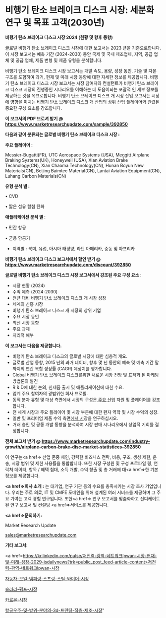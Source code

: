 # 비행기 탄소 브레이크 디스크 시장: 세분화 연구 및 목표 고객(2030년)

<strong>비행기 탄소 브레이크 디스크 시장 2024 (현황 및 향후 동향)</strong>

글로벌 비행기 탄소 브레이크 디스크 시장에 대한 보고서는 2023 년을 기준으로합니다.이 시장 보고서는 예측 기간 (2024-2030) 동안 국제 및 국내 제조업체, 지역, 공급 업체 및 공급 업체, 제품 변형 및 제품 유형을 분석합니다.

비행기 탄소 브레이크 디스크 시장 보고서는 개발 속도, 용량, 성장 동인, 기술 및 자본 구조를 포함하여 과거, 현재 및 미래 시장 동향에 대한 자세한 정보를 제공합니다. 비행기 탄소 브레이크 디스크 시장 보고서는 시장 참여자와 컨설턴트가 비행기 탄소 브레이크 디스크 시장의 진행중인 시나리오를 이해하는 데 도움이되는 포괄적 인 세부 정보를 제공하는 것을 목표로합니다. 비행기 탄소 브레이크 디스크 개 시장 산업 보고서는 시장에 영향을 미치는 비행기 탄소 브레이크 디스크 개 산업의 상위 산업 플레이어와 관련된 중요한 구성 요소를 강조합니다.



<strong>이 보고서의 PDF 브로셔 받기 @ <a href=https://www.marketresearchupdate.com/sample/392850>https://www.marketresearchupdate.com/sample/392850</a></strong>



<strong>다음과 같이 분류되는 글로벌 비행기 탄소 브레이크 디스크 시장 :</strong>



<strong>주요 플레이어 :</strong>

Messier-Bugatti(FR), UTC Aerospace Systems (USA), Meggitt Airplane Braking Systems(UK), Honeywell (USA), Xian Aviation Brake Technology(CN), Xian Chaoma Technology(CN), Hunan Boyun New Materials(CN), Beijing Baimtec Material(CN), Lantai Aviation Equipment(CN), Luhang Carbon Materials(CN)



<strong>유형 분석 별 :</strong>

• CVD

• 짧은 섬유 함침 탄화



<strong>애플리케이션 분석 별 :</strong>

• 민간 항공

• 군용 항공기

<ul>
  <li>지역별 : 북미, 유럽, 아시아 태평양, 라틴 아메리카, 중동 및 아프리카</li>
</ul>


<strong>비행기 탄소 브레이크 디스크 보고서에서 할인 받기 @ <a href=https://www.marketresearchupdate.com/discount/392850>https://www.marketresearchupdate.com/discount/392850</a></strong>



<strong>글로벌 비행기 탄소 브레이크 디스크 시장 보고서에서 강조된 주요 구성 요소 :</strong>
<ul>
  <li>시장 현황 (2024)</li>
  <li>수익 예측 (2024-2030)</li>
  <li>전년 대비 비행기 탄소 브레이크 디스크 개 시장 성장</li>
  <li>세계의 신흥 시장</li>
  <li>비행기 탄소 브레이크 디스크 개 시장의 상위 기업</li>
  <li>주요 시장 동인</li>
  <li>최신 시장 동향</li>
  <li>주요 과제</li>
  <li>지리적 해부</li>
</ul>


<strong>이 보고서는 다음을 제공합니다.</strong>
<ul>
  <li>비행기 탄소 브레이크 디스크의 글로벌 시장에 대한 심층적 개요.</li>
  <li>글로벌 산업 동향, 2015 년의 과거 데이터, 향후 몇 년 동안의 예측 및 예측 기간 말까지의 연간 복합 성장률 (CAGR) 예상치를 평가합니다.</li>
  <li>Global 비행기 탄소 브레이크 디스크를위한 새로운 시장 전망 및 표적화 된 마케팅 방법론의 발견</li>
  <li>R &amp; D에 대한 논의, 신제품 출시 및 애플리케이션에 대한 수요.</li>
  <li>업계 주요 참여자의 광범위한 회사 프로필.</li>
  <li>동적 분자 유형 및 대상 측면에서 시장의 구성은<a href=> 주요 산</a>업 자원 및 플레이어를 강조합니다.</li>
  <li>전 세계 시장과 주요 플레이어 및 시장 부문에 대한 환자 역학 및 시장 수익의 성장.</li>
  <li>일반 및 프리미엄 제품 수익 측면<a href=>에서 시</a>장을 연구하십시오.</li>
  <li>거래 승인 및 공동 개발 동향을 분석하여 시장 판매 시나리오에서 상업적 기회를 결정합니다.</li>
</ul>



<strong>전체 보고서 받기 @ <a href=https://www.marketresearchupdate.com/industry-growth/airplane-carbon-brake-disc-market-statistices-392850>https://www.marketresearchupdate.com/industry-growth/airplane-carbon-brake-disc-market-statistices-392850</a></strong>

이 연구는<a href=> 산업 존중</a> 체인, 강력한 비즈니스 전략, 비용, 구조, 생성 제한, 운송, 시장 범위 및 제한 사용률을 통합합니다. 또한 시장 구성원 및 구성 프로파일 링, 연락처 데이터, 항목 / 혜택 침대, 소득 개발, 수익 창출 및 총 거래에 대<a href=>한 기본 </a>정보를 제공합니다.



<strong><a href=>회사 소</a>개 :</strong>
는 대기업, 연구 기관 등의 수요를 충족시키는 시장 조사 기업입니다. 우리는 주로 의료, IT 및 CMFE 도메인을 위해 설계된 여러 서비스를 제공하며 그 주요 기여는 고객 경험 연구입니다. 또한<a href=> 연구 보</a>고서를 맞춤화하고 신디케이트 된 연구 보고서 및 컨설팅 <a href=>서비스</a>를 제공합니다.



<strong><a href=>문의하기:</a></strong>

Market Research Update

sales@marketresearchupdate.com



<strong>기타 보고서:</strong>

<a href=https://kr.linkedin.com/pulse/저전력-광역-네트워크lpwan-시장-현재-및-미래-성장-2029-isdailynews?trk=public_post_feed-article-content>저전력-광역-네트워크lpwan-시장</a>

<a href=https://www.linkedin.com/pulse/자동차-오일-템퍼링-스프링-스틸-와이어-시장-동향-및-성장-전망/>자동차-오일-템퍼링-스프링-스틸-와이어-시장</a>

<a href=https://www.linkedin.com/pulse/슬러리-펌프-시장-세분화-연구-및-목표-고객2029년-trend-tracking-tips-360-analysis-idguf/>슬러리-펌프-시장</a>

<a href=https://www.linkedin.com/pulse/카르본-시장-경쟁-분석-및-성장-잠재력-2029-data-dive-diaries-24-analysis-7pszf/>카르본-시장</a>

<a href=https://www.linkedin.com/pulse/항공우주-및-방위-분야의-3d-프린팅-적층-제조-시장-규모-성장-ujatc/>항공우주-및-방위-분야의-3d-프린팅-적층-제조-시장</a>"
